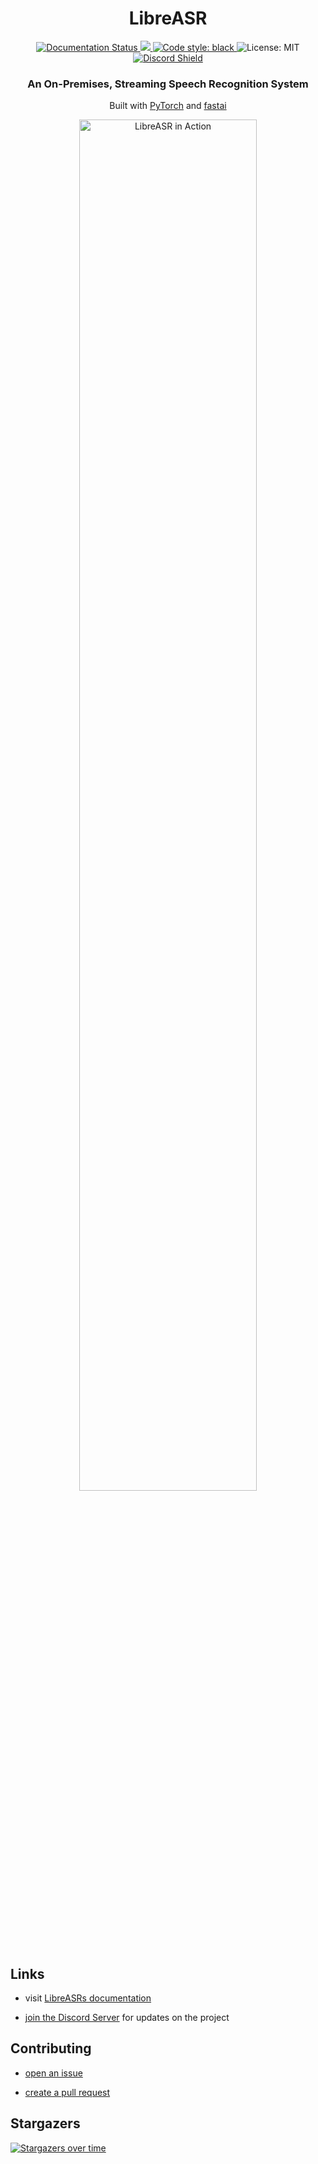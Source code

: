 <h1 align="center">
  LibreASR
</h1>

<p align="center">
  <a href='https://libreasr.readthedocs.io/en/latest/?badge=latest'>
    <img src='https://readthedocs.org/projects/libreasr/badge/?version=latest' alt='Documentation Status' />
  </a>
  <a href="https://github.com/iceychris/libreasr/actions">
    <img src="https://github.com/iceychris/libreasr/workflows/Docker%20Images/badge.svg">
  </a>
  <a href="https://github.com/psf/black">
    <img alt="Code style: black" src="https://img.shields.io/badge/code%20style-black-000000.svg">
  </a>
  <img alt="License: MIT" src="https://img.shields.io/github/license/iceychris/libreasr.svg">
  <a href="https://discord.gg/wrcjdv9ZrR">
    <img alt="Discord Shield" src="https://discordapp.com/api/guilds/777217547774459925/widget.png?style=shield">
  </a>
</p>

<h3 align="center">
  An On-Premises, Streaming Speech Recognition System
</h3>

<p align="center">
  Built with <a href="https://pytorch.org/">PyTorch</a> and <a href="https://github.com/fastai/fastai">fastai</a>
</p>

<p align="center">
  <a href="https://www.youtube.com/watch?v=jTii2zZMEQs"><img width="75%" src="https://github.com/iceychris/LibreASR/raw/master/images/libreasr.gif" alt="LibreASR in Action"></a>
</p>


## Links

* visit [LibreASRs documentation](https://libreasr.readthedocs.io)

* [join the Discord Server](https://discord.gg/wrcjdv9ZrR) for updates on the project


## Contributing

* [open an issue](https://github.com/iceychris/LibreASR/issues/new)

* [create a pull request](https://github.com/iceychris/LibreASR/pulls)


## Stargazers

[![Stargazers over time](https://starchart.cc/iceychris/LibreASR.svg)](https://starchart.cc/iceychris/LibreASR)
